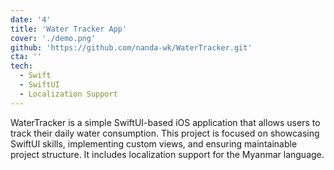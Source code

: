 ```yaml
---
date: '4'
title: 'Water Tracker App'
cover: './demo.png'
github: 'https://github.com/nanda-wk/WaterTracker.git'
cta: ''
tech:
  - Swift
  - SwiftUI
  - Localization Support
---
```


WaterTracker is a simple SwiftUI-based iOS application that allows users to track their daily water consumption. This project is focused on showcasing SwiftUI skills, implementing custom views, and ensuring maintainable project structure. It includes localization support for the Myanmar language.
